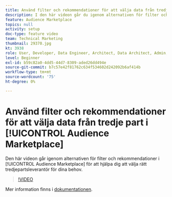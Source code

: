 ```yaml
---
title: Använd filter och rekommendationer för att välja data från tredje part i Audience Marketplace
description: I den här videon går du igenom alternativen för filter och rekommendationer i Audience Marketplace så att du kan välja rätt tredjepartsleverantör för dina behov.
feature: Audience Marketplace
topics: null
activity: setup
doc-type: feature video
team: Technical Marketing
thumbnail: 29370.jpg
kt: 3938
role: User, Developer, Data Engineer, Architect, Data Architect, Admin, Leader
level: Beginner
exl-id: b59c82a0-4dd5-44d7-8309-aded26dd494e
source-git-commit: b7c57e42f81762c634f534602d242092b6af414b
workflow-type: tm+mt
source-wordcount: '75'
ht-degree: 0%

---
```


# Använd filter och rekommendationer för att välja data från tredje part i [!UICONTROL Audience Marketplace]

Den här videon går igenom alternativen för filter och rekommendationer i [!UICONTROL Audience Marketplace] för att hjälpa dig att välja rätt tredjepartsleverantör för dina behov.

>[!VIDEO](https://video.tv.adobe.com/v/29370/?quality=12)

Mer information finns i [dokumentationen](https://experienceleague.adobe.com/docs/audience-manager/user-guide/features/audience-marketplace/audience-marketplace-for-data-buyers/marketplace-data-buyers.html).
